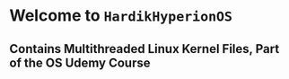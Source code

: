 # Welcome to `HardikHyperionOS`

## Contains Multithreaded Linux Kernel Files, Part of the OS Udemy Course
